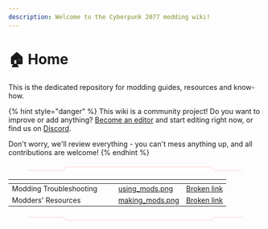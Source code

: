 ```yaml
---
description: Welcome to the Cyberpunk 2077 modding wiki!
---
```


# 🏠 Home

This is the dedicated repository for modding guides, resources and know-how.&#x20;

{% hint style="danger" %}
This wiki is a community project! Do you want to improve or add anything? [Become an editor](https://app.gitbook.com/invite/-MP5ijqI11FeeX7c8-N8/H70HZBOeUulIpkQnBLK7) and start editing right now, or find us on [Discord](https://discord.gg/redmodding).

Don't worry, we'll review everything - you can't mess anything up, and all contributions are welcome!
{% endhint %}

<div data-full-width="true">

<figure><img src=".gitbook/assets/Type=Down.png" alt=""><figcaption></figcaption></figure>

</div>

<table data-card-size="large" data-column-title-hidden data-view="cards"><thead><tr><th></th><th data-hidden></th><th data-hidden></th><th data-hidden data-card-cover data-type="files"></th><th data-hidden data-card-target data-type="content-ref"></th></tr></thead><tbody><tr><td>Modding Troubleshooting</td><td></td><td></td><td><a href=".gitbook/assets/using_mods.png">using_mods.png</a></td><td><a href="broken-reference">Broken link</a></td></tr><tr><td>Modders' Resources</td><td></td><td></td><td><a href=".gitbook/assets/making_mods.png">making_mods.png</a></td><td><a href="broken-reference">Broken link</a></td></tr></tbody></table>

<div data-full-width="true">

<figure><img src=".gitbook/assets/Type=Up.png" alt=""><figcaption></figcaption></figure>

</div>
